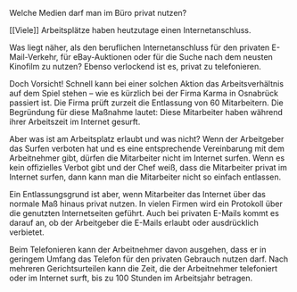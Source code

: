 Welche Medien darf man im Büro privat nutzen?

[[Viele]] Arbeitsplätze haben heutzutage einen Internetanschluss. 


Was liegt näher, als den beruflichen Internetanschluss für den privaten E-Mail-Verkehr, für eBay-Auktionen oder für die Suche nach dem neusten Kinofilm zu nutzen? Ebenso verlockend ist es, privat zu telefonieren.


Doch Vorsicht! Schnell kann bei einer solchen Aktion das Arbeitsverhältnis auf dem Spiel stehen – wie es kürzlich bei der Firma Karma in Osnabrück passiert ist. Die Firma prüft zurzeit die Entlassung von 60 Mitarbeitern. Die Begründung für diese Maßnahme lautet: Diese Mitarbeiter haben während ihrer Arbeitszeit im Internet gesurft.

  

Aber was ist am Arbeitsplatz erlaubt und was nicht? Wenn der Arbeitgeber das Surfen verboten hat und es eine entsprechende Vereinbarung mit dem Arbeitnehmer gibt, dürfen die Mitarbeiter nicht im Internet surfen. Wenn es kein offizielles Verbot gibt und der Chef weiß, dass die Mitarbeiter privat im Internet surfen, dann kann man die Mitarbeiter nicht so einfach entlassen.

  

Ein Entlassungsgrund ist aber, wenn Mitarbeiter das Internet über das normale Maß hinaus privat nutzen. In vielen Firmen wird ein Protokoll über die genutzten Internetseiten geführt. Auch bei privaten E-Mails kommt es darauf an, ob der Arbeitgeber die E-Mails erlaubt oder ausdrücklich verbietet.

  

Beim Telefonieren kann der Arbeitnehmer davon ausgehen, dass er in geringem Umfang das Telefon für den privaten Gebrauch nutzen darf. Nach mehreren Gerichtsurteilen kann die Zeit, die der Arbeitnehmer telefoniert oder im Internet surft, bis zu 100 Stunden im Arbeitsjahr betragen.